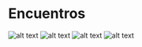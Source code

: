 # Encuentros
![alt text](https://fgpresentaciones.com/master/screen1.png?raw=true)
![alt text](https://fgpresentaciones.com/master/screen2.png?raw=true)
![alt text](https://fgpresentaciones.com/master/screen3.png?raw=true)
![alt text](https://fgpresentaciones.com/master/screen4.png?raw=true)

